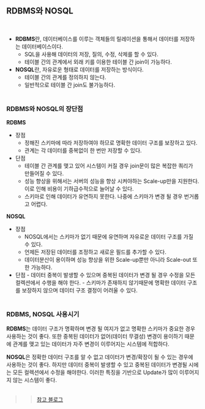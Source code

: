 ## RDBMS와 NOSQL

<br>

- **RDBMS**란, 데이터베이스를 이루는 객체들의 릴레이션을 통해서 데이터를 저장하는 데이터베이스이다.
  - SQL을 사용해 데이터의 저장, 질의, 수정, 삭제를 할 수 있다.
  - 테이블 간의 관계에서 외래 키를 이용한 테이블 간 join이 가능하다.
- **NOSQL**란, 자유로운 형태로 데이터를 저장하는 방식이다. 
  - 테이블 간의 관계를 정의하지 않는다. 
  - 일반적으로 테이블 간 join도 불가능하다.
  <br><br>

### RDBMS와 NOSQL의 장단점

**RDBMS**

- 장점
  - 정해진 스키마에 따라 저장하여야 하므로 명확한 데이터 구조를 보장하고 있다.
  - 관계는 각 데이터를 중복없이 한 번만 저장할 수 있다.
- 단점
  - 테이블 간 관계를 맺고 있어 시스템이 커질 경우 join문이 많은 복잡한 쿼리가 만들어질 수 있다.
  - 성능 향상을 위해서는 서버의 성능을 향상 시켜야하는 Scale-up만을 지원한다. 이로 인해 비용이 기하급수적으로 늘어날 수 있다.
  - 스키마로 인해 데이터가 유연하지 못한다. 나중에 스키마가 변경 될 경우 번거롭고 어렵다.
    <br>

**NOSQL**

- 장점
  - NOSQL에서는 스키마가 없기 때문에 유연하며 자유로운 데이터 구조를 가질 수 있다.
  - 언제든 저장된 데이터를 조정하고 새로운 필드를 추가할 수 있다.
  - 데이터분산이 용이하며 성능 향상을 위한 Scale-up뿐만 아니라 Scale-out 또한 가능하다.
- 단점 - 데이터 중복이 발생할 수 있으며 중복된 데이터가 변경 될 경우 수정을 모든 컬렉션에서 수행을 해야 한다. - 스키마가 존재하지 않기때문에 명확한 데이터 구조를 보장하지 않으며 데이터 구조 결정이 어려울 수 있다.
  <br><br>

### RDBMS, NOSQL 사용시기

**RDBMS**는 데이터 구조가 명확하며 변경 될 여지가 없고 명확한 스키마가 중요한 경우 사용하는 것이 좋다. 또한 중복된 데이터가 없어(데이터 무결성) 변경이 용이하기 때문에 관계를 맺고 있는 데이터가 자주 변경이 이루어지는 시스템에 적합하다.
<br>

**NOSQL**은 정확한 데이터 구조를 알 수 없고 데이터가 변경/확장이 될 수 있는 경우에 사용하는 것이 좋다. 하지만 데이터 중복이 발생할 수 있고 중복된 데이터가 변경될 시에는 모든 컬렉션에서 수정을 해야한다. 이러한 특징을 기반으로 Update가 많이 이루어지지 않는 시스템이 좋다.  
<br>

> > [참고 블로그](https://khj93.tistory.com/entry/Database-RDBMS%EC%99%80-NOSQL-%EC%B0%A8%EC%9D%B4%EC%A0%90)
